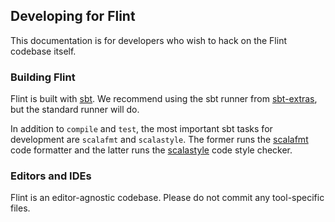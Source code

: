 ## Developing for Flint

This documentation is for developers who wish to hack on the Flint codebase itself.

### Building Flint

Flint is built with [sbt](http://www.scala-sbt.org/). We recommend using the sbt runner from [sbt-extras](https://github.com/paulp/sbt-extras), but the standard runner will do.

In addition to `compile` and `test`, the most important sbt tasks for development are `scalafmt` and `scalastyle`. The former runs the [scalafmt](http://scalafmt.org/) code formatter and the latter runs the [scalastyle](http://scalastyle.org/) code style checker.

### Editors and IDEs

Flint is an editor-agnostic codebase. Please do not commit any tool-specific files.
